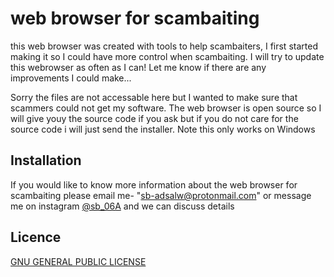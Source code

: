 # web browser for scambaiting
this web browser was created with tools to help scambaiters, I first started making it so I could have more control when scambaiting. I will try to update this webrowser as often as I can! Let me know if there are any improvements I could make...

Sorry the files are not accessable here but I wanted to make sure that scammers could not get my software. The web browser is open source so I will give youy the source code if you ask but if you do not care for the source code i will just send the installer. Note this only works on Windows

## Installation
If you would like to know more information about the web browser for scambaiting please email me- "sb-adsalw@protonmail.com" or message me on instagram [@sb_06A](https://www.instagram.com/sb_06a/) and we can discuss details

## Licence
[GNU GENERAL PUBLIC LICENSE](https://raw.githubusercontent.com/sb-ads/web-browser-for-scambaiting/main/LICENSE)

